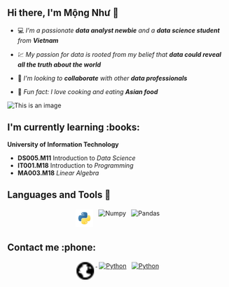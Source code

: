 <h2>Hi there, I'm Mộng Như 👋 </h2>


- :computer: *I'm a passionate __data analyst newbie__ and a __data science student__ from __Vietnam__*

- :chart: *My passion for data is rooted from my belief that __data could reveal all the truth about the world__*

- 🤝 *I'm looking to __collaborate__ with other __data professionals__*

- 🍣 *Fun fact: I love cooking and eating __Asian food__*

![This is an image](https://i.pinimg.com/originals/0d/10/d2/0d10d2fe48a7956a4fdc9f7251132236.gif)

<h2> I'm currently learning :books: </h2>

__University of Information Technology__
- **DS005.M11** Introduction to *Data Science*
- **IT001.M18** Introduction to *Programming*
- **MA003.M18** *Linear Algebra*

<h2> Languages and Tools 🧰 </h2>
<p align="center">
<img src="https://raw.githubusercontent.com/github/explore/80688e429a7d4ef2fca1e82350fe8e3517d3494d/topics/python/python.png" alt="Python" height="40" style="vertical-align:top; margin:4px">
 <img src="https://user-images.githubusercontent.com/50221806/86498201-a8bd8680-bd39-11ea-9d08-66b610a8dc01.png" alt="Numpy" height="40" style="vertical-align:top; margin:4px">
 <img src="https://avatars.githubusercontent.com/u/21206976?s=280&v=4" alt="Pandas" height="40" style="vertical-align:top; margin:4px">
</p>

<h2> Contact me :phone: </h2>
<p align="center">
 <a href="https://github.com/janicejjs" target="_blank" rel="noopener noreferrer"> <img src="https://raw.githubusercontent.com/iconic/open-iconic/master/svg/globe.svg" alt="Python" height="40" style="vertical-align:top; margin:4px"> </a>
 <a href=https://www.linkedin.com/in/nhu-nguyen-928390225/" target="_blank" rel="noopener noreferrer"> <img src="https://cdn.jsdelivr.net/npm/simple-icons@v3/icons/linkedin.svg" alt="Python" height="40" style="vertical-align:top; margin:4px"></a>
 <a href="mailto:nhunguyenwork64@gmail.com"> <img src="https://cdn.jsdelivr.net/npm/simple-icons@v3/icons/gmail.svg" alt="Python" height="40" style="vertical-align:top; margin:4px"></a>
</p>


<!---
janicejjs/janicejjs is a ✨ special ✨ repository because its `README.md` (this file) appears on your GitHub profile.
You can click the Preview link to take a look at your changes.
--->
